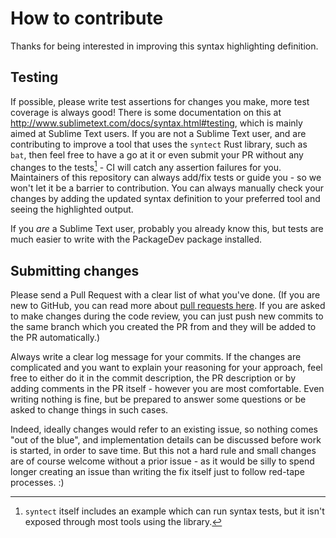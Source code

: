 # How to contribute

Thanks for being interested in improving this syntax highlighting definition.

## Testing

If possible, please write test assertions for changes you make, more test coverage is always good!
There is some documentation on this at http://www.sublimetext.com/docs/syntax.html#testing, which is mainly aimed at Sublime Text users.
If you are not a Sublime Text user, and are contributing to improve a tool that uses the `syntect` Rust library, such as `bat`,
then feel free to have a go at it or even submit your PR without any changes to the tests[^1] - CI will catch any assertion failures for you.
Maintainers of this repository can always add/fix tests or guide you - so we won't let it be a barrier to contribution.
You can always manually check your changes by adding the updated syntax definition to your preferred tool and seeing the highlighted output.

If you *are* a Sublime Text user, probably you already know this, but tests are much easier to write with the PackageDev package installed.
[^1]: `syntect` itself includes an example which can run syntax tests, but it isn't exposed through most tools using the library.

## Submitting changes

Please send a Pull Request with a clear list of what you've done. (If you are new to GitHub, you can read more about [pull requests here](http://help.github.com/pull-requests/). If you are asked to make changes during the code review, you can just push new commits to the same branch which you created the PR from and they will be added to the PR automatically.)

Always write a clear log message for your commits.
If the changes are complicated and you want to explain your reasoning for your approach,
feel free to either do it in the commit description, the PR description or by adding comments in the PR itself -
however you are most comfortable. Even writing nothing is fine, but be prepared to answer some questions or be asked to change things in such cases.

Indeed, ideally changes would refer to an existing issue, so nothing comes "out of the blue",
and implementation details can be discussed before work is started, in order to save time.
But this not a hard rule and small changes are of course welcome without a prior issue -
as it would be silly to spend longer creating an issue than writing the fix itself just
to follow red-tape processes. :)
